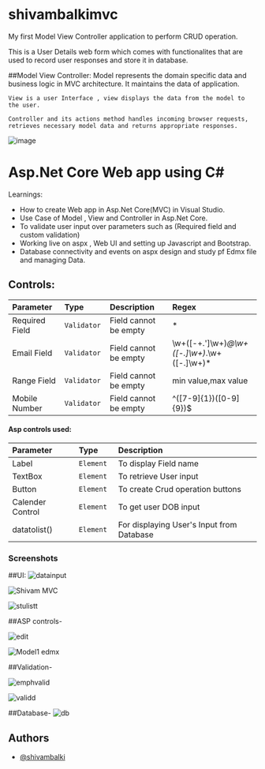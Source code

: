 # shivambalkimvc
My first Model View Controller application to perform CRUD operation.

This is a User Details web form which comes with functionalites that are used to record user responses and store it in database.


##Model View Controller:
	Model represents the domain specific data and business logic in MVC architecture. It maintains the data of application.
	
	View is a user Interface , view displays the data from the model to the user.
	
	Controller and its actions method handles incoming browser requests, retrieves necessary model data and returns appropriate responses.
 
![image](https://user-images.githubusercontent.com/78531352/150920837-8b1b26fb-9011-47c3-b0be-86c198d9cd75.png)



# Asp.Net Core Web app using C#

Learnings:
 - How to create Web app  in Asp.Net Core(MVC) in Visual Studio.
 - Use Case of Model , View and Controller in Asp.Net Core.
 - To validate user input over parameters such as (Required field and custom validation)
 - Working live on aspx , Web UI and setting up Javascript and Bootstrap.
 - Database connectivity and events on aspx design and study pf Edmx file and managing Data.


## Controls:




| Parameter | Type     | Description                | Regex|
| :-------- | :------- | :------------------------- | :-------------|
| Required Field | `Validator ` | Field cannot be empty|*
| Email Field | `Validator ` | Field cannot be empty|\w+([-+.']\w+)*@\w+([-.]\w+)*\.\w+([-.]\w+)*
| Range Field | `Validator ` | Field cannot be empty| min value,max value
| Mobile Number | `Validator ` | Field cannot be empty| ^([7-9]{1})([0-9]{9})$

#### Asp controls used:

| Parameter | Type     | Description                |
| :-------- | :------- | :------------------------- |
| Label | `Element ` | To display Field name
| TextBox | `Element ` | To retrieve User input
| Button| `Element ` | To create Crud operation buttons
| Calender Control | `Element ` | To get user DOB input
| datatolist()| `Element ` | For displaying User's Input from Database





### Screenshots
##UI:
![datainput](https://user-images.githubusercontent.com/78531352/150919150-0c391981-877b-4bc8-a79b-1304b46abd40.PNG)

![Shivam MVC](https://user-images.githubusercontent.com/78531352/150919193-3e82a9ef-b9bb-40d3-844e-e08cefa78f2f.png)

![stulistt](https://user-images.githubusercontent.com/78531352/150919204-5ea2b88d-3fcf-4ba3-8124-15de1b9dccb1.PNG)

##ASP controls-

![edit](https://user-images.githubusercontent.com/78531352/150919175-bdf5ab30-7c7d-4900-aff8-cff5ad727fb6.PNG)

![Model1 edmx](https://user-images.githubusercontent.com/78531352/150919181-1e7a032f-be15-4e88-835e-ca217a7bc021.png)

##Validation-

![emphvalid](https://user-images.githubusercontent.com/78531352/150920350-f80bd3a7-f8ea-4a6b-b1e0-3610b1e447e8.png)

![validd](https://user-images.githubusercontent.com/78531352/150920374-46335344-f15c-4931-9b37-265b48c7cc4a.png)



##Database-
![db](https://user-images.githubusercontent.com/78531352/150919169-aa8e5abd-da51-4ef5-8796-7a847a4b6d02.png)


## Authors

- [@shivambalki](https://www.github.com/shivambalki)

